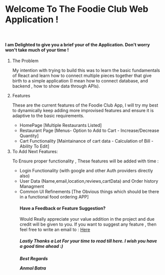 <div className="align-center">
<h1>Welcome To The Foodie Club Web Application !</h1>
<br />
<h4>I am Delighted to give you a brief your of the Application. Don't worry won't take much of your time ! </h4>
<ol>
<li>The Problem</li>
<p>My intention with trying to build this was to learn the basic fundamentals of React and learn how to connect multiple pieces together that give birth to a simple application (I mean how to connect database, and backend , how to show data through APIs).
</p>

<li> Features </li>
<p>These are the current features of the Foodie Club App, I will try my best to dynamically keep adding more improvised features and ensure it is adaptive to the basic requirements. </p>
<ul>
<li>HomePage [Multiple Restaurants Listed]</li>
<li>Restaurant Page [Menus- Option to Add to Cart - Increase/Decrease Quantity]</li>
<li>Cart Functionality [Maintainance of cart data - Calculation of Bill - Ability To Edit]</li>
</ul>
<li>To Add Next Features: </li>
<p>To Ensure proper functionality , These features will be added with time :  </p>
<ul>
<li>Login Functionality (with google and other Auth providers directly also) </li>
<li>User Data (Name,email,location,reviews,cartData) and Order history Managment </li>
<li>Common UI Refinements [The Obvious things which should be there in a functional food ordering APP] </li>

</ul>
<ol>

<h4>Have a Feedback or Feature Suggestion?  </h4>
<p> Would Really appreciate your value addition in the project and due credit will be given to you. If you want to suggest any feature , then feel free to write an email to : <a href="emailto:anmolbatra2018@gmail.com"> Here </a>  </p>
<h5>Lastly Thanks a Lot For your time to read till here. I wish you have a good time ahead :) <h5>
<p>Best Regards</p>
<p> <strong><em>Anmol Batra </em> </strong>

</div>